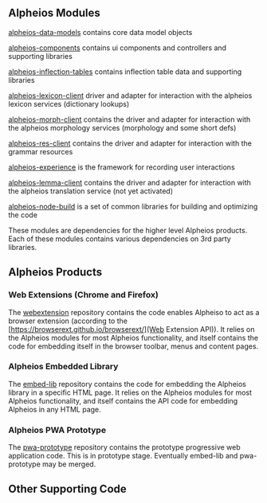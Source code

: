## Alpheios Modules

[alpheios-data-models](https://github.com/alpheios-project/data-models) contains core data model objects

[alpheios-components](https://github.com/alpheios-project/components) contains ui components and controllers and supporting libraries

[alpheios-inflection-tables](https://github.com/alpheios-project/inflection-tables) contains inflection table data and supporting libraries

[alpheios-lexicon-client](https://github.com/alpheios-project/lexicon-client) driver and adapter for interaction with the alpheios lexicon services (dictionary lookups)

[alpheios-morph-client](https://github.com/alpheios-project/morph-client) contains the driver and adapter for interaction with the alpheios morphology services (morphology and some short defs)

[alpheios-res-client](https://github.com/alpheios-project/res-client) contains the driver and adapter for interaction with the grammar resources

[alpheios-experience](https://github.com/alpheios-project/experience) is the framework for recording user interactions

[alpheios-lemma-client](https://github.com/alpheios-project/lemma-client) contains the driver and adapter for interaction with the alpheios translation service (not yet activated)

[alpheios-node-build](https://github.com/alpheios-project/node-build) is a set of common libraries for building and optimizing the code

These modules are dependencies for the higher level Alpheios products. Each of these modules contains various dependencies on 
3rd party libraries. 

## Alpheios Products

### Web Extensions (Chrome and Firefox)

The [webextension](https://github.com/alpheios-project/webextension) repository contains the code enables Alpheiso 
to act as a browser extension (according to the [https://browserext.github.io/browserext/](Web Extension API)). 
It relies on the Alpheios modules for most Alpheios functionality, and itself contains the code for embedding 
itself in the browser toolbar, menus and content pages.

### Alpheios Embedded Library

The [embed-lib](https://github.com/alpheios-project/embed-lib) repository contains the code for embedding the Alpheios
library in a specific HTML page.  It relies on the Alpheios modules for most Alpheios functionality, and itself 
contains the API code for embedding Alpheios in any HTML page.

### Alpheios PWA Prototype
The [pwa-prototype](https://github.com/alpheios-project/pwa-prototype) repository contains the prototype progressive web 
application code. This is in prototype stage. Eventually embed-lib and pwa-prototype may be merged.

## Other Supporting Code


